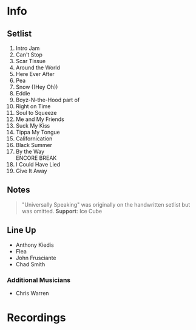 # Info

## Setlist

1. Intro Jam
2. Can't Stop
3. Scar Tissue
4. Around the World
5. Here Ever After
6. Pea
7. Snow ((Hey Oh))
8. Eddie
9. Boyz-N-the-Hood part of
10. Right on Time
11. Soul to Squeeze
12. Me and My Friends
13. Suck My Kiss
14. Tippa My Tongue
15. Californication
16. Black Summer
17. By the Way
<br> ENCORE BREAK
18. I Could Have Lied
19. Give It Away

## Notes

> "Universally Speaking" was originally on the handwritten setlist but was omitted.
**Support**: Ice Cube
 
## Line Up

* Anthony Kiedis
* Flea
* John Frusciante
* Chad Smith

### Additional Musicians

* Chris Warren

# Recordings
